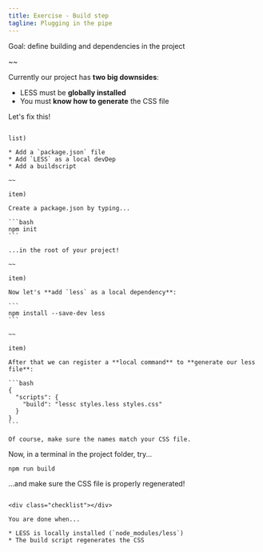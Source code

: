 ```yaml
---
title: Exercise - Build step
tagline: Plugging in the pipe
---
```


<div class="goal"></div>

Goal: define building and dependencies in the project

~~

Currently our project has **two big downsides**:

* LESS must be **globally installed**
* You must **know how to generate** the CSS file

Let's fix this!

~~~

list)

* Add a `package.json` file
* Add `LESS` as a local devDep
* Add a buildscript

~~

item)

Create a package.json by typing...

```bash
npm init
```

...in the root of your project!

~~ 

item)

Now let's **add `less` as a local dependency**:

```
npm install --save-dev less
```

~~

item)

After that we can register a **local command** to **generate our less file**:

```bash
{
  "scripts": {
    "build": "lessc styles.less styles.css"
  }
}
```

Of course, make sure the names match your CSS file.

~~~~

Now, in a terminal in the project folder, try...

```bash
npm run build
```

...and make sure the CSS file is properly regenerated!

~~~

<div class="checklist"></div>

You are done when...

* LESS is locally installed (`node_modules/less`)
* The build script regenerates the CSS

